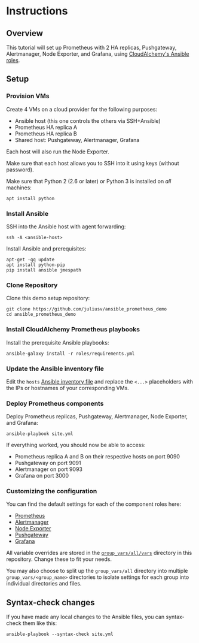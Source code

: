 # Instructions

## Overview

This tutorial will set up Prometheus with 2 HA replicas, Pushgateway, Alertmanager, Node Exporter, and Grafana, using [CloudAlchemy's Ansible roles](https://github.com/cloudalchemy/).

## Setup

### Provision VMs

Create 4 VMs on a cloud provider for the following purposes:

- Ansible host (this one controls the others via SSH+Ansible)
- Prometheus HA replica A
- Prometheus HA replica B
- Shared host: Pushgateway, Alertmanager, Grafana

Each host will also run the Node Exporter.

Make sure that each host allows you to SSH into it using keys (without password).

Make sure that Python 2 (2.6 or later) or Python 3 is installed on *all* machines:

    apt install python

### Install Ansible

SSH into the Ansible host with agent forwarding:

    ssh -A <ansible-host>

Install Ansible and prerequisites:

    apt-get -qq update
    apt install python-pip
    pip install ansible jmespath

### Clone Repository

Clone this demo setup repository:

    git clone https://github.com/juliusv/ansible_prometheus_demo
    cd ansible_prometheus_demo

### Install CloudAlchemy Prometheus playbooks

Install the prerequisite Ansible playbooks:

    ansible-galaxy install -r roles/requirements.yml

### Update the Ansible inventory file

Edit the `hosts` [Ansible inventory file](https://docs.ansible.com/ansible/latest/user_guide/intro_inventory.html) and replace the `<...>` placeholders with the IPs or hostnames of your corresponding VMs.

### Deploy Prometheus components

Deploy Prometheus replicas, Pushgateway, Alertmanager, Node Exporter, and Grafana:

    ansible-playbook site.yml

If everything worked, you should now be able to access:

- Prometheus replica A and B on their respective hosts on port 9090
- Pushgateway on port 9091
- Alertmanager on port 9093
- Grafana on port 3000

### Customizing the configuration

You can find the default settings for each of the component roles here:

- [Prometheus](https://github.com/cloudalchemy/ansible-prometheus/blob/master/defaults/main.yml)
- [Alertmanager](https://github.com/cloudalchemy/ansible-alertmanager/blob/master/defaults/main.yml)
- [Node Exporter](https://github.com/cloudalchemy/ansible-node-exporter/blob/master/defaults/main.yml)
- [Pushgateway](https://github.com/cloudalchemy/ansible-pushgateway/blob/master/defaults/main.yml)
- [Grafana](https://github.com/cloudalchemy/ansible-grafana/blob/master/defaults/main.yml)

All variable overrides are stored in the [`group_vars/all/vars`](group_vars/all/vars) directory in this repository. Change these to fit your needs.

You may also choose to split up the `group_vars/all` directory into multiple `group_vars/<group_name>` directories to isolate settings for each group into individual directories and files.

## Syntax-check changes

If you have made any local changes to the Ansible files, you can syntax-check them like this:

    ansible-playbook --syntax-check site.yml
